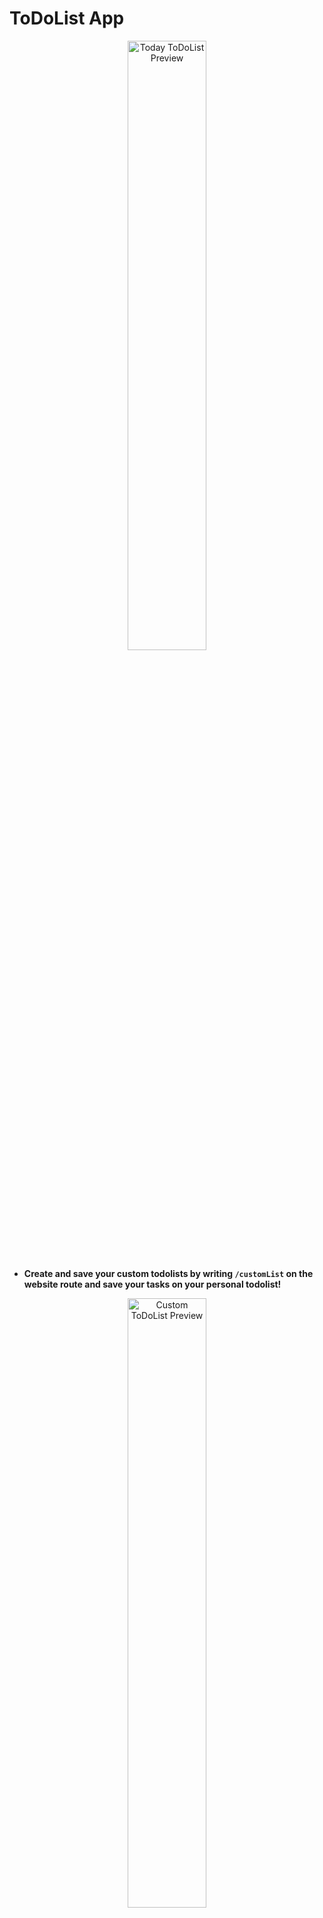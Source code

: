 # ToDoList App

<p align="center">
<img src="https://github.com/abhinavkashyap061/todolist/blob/main/readme-assets/homepage-preview-1.jpg?raw=true" alt="Today ToDoList Preview" width="50%">
</p>

- **Create and save your custom todolists by writing `/customList` on the website route and save your tasks on your personal todolist!**

<p align="center">
<img src="https://github.com/abhinavkashyap061/todolist/blob/main/readme-assets/customlist-preview-1.jpg?raw=true" alt="Custom ToDoList Preview" width="50%">
</p>

### 🛠 Tech Stack:
- **Node.js**, **Express.js**, **EJS**, and **MongoDB**

### 🕹 Live Project:
- https://todolist-abhinavkashyap061.herokuapp.com/

### 🚀 Setting up:
- In order to run the application on your local machine, follow the steps given below:

1. Install Node.js from [https://nodejs.org/en/] 
2. Clone the repository. You can paste the below command in your local shell/terminal.

   ```sh
   git clone https://github.com/abhinavkashyap061/Dear-Diary.git
   ```
3. Enter the local directory

   ```sh
   cd Dear-Diary
   ```
3. Install the required npm packages

   ```sh
   npm install
   ```
4. Start the application 
    ```sh
    npm start
   ```
   This runs the application in the development mode.\
   Open [http://localhost:8080](http://localhost:8080) to view it in the browser.
